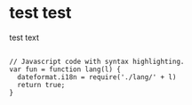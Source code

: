 <link rel="stylesheet" href="https://cdnjs.cloudflare.com/ajax/libs/highlight.js/11.2.0/styles/devibeans.min.css">
<script src="https://cdnjs.cloudflare.com/ajax/libs/highlight.js/11.2.0/highlight.min.js"></script>
<script>
xhttp = new XMLHttpRequest();
xhttp.onreadystatechange = function() {
  if (this.readyState == 4) {
    if (this.status == 200) {elmnt.innerHTML = this.responseText;}
    if (this.status == 404) {elmnt.innerHTML = "Page not found.";}
    }
}
xhttp.open("GET",'include.html', true);
xhttp.send();
</script>
<h1>test test</h1>
<p>test text</p>
<pre class="hljs highlight language-js"><code>
// Javascript code with syntax highlighting.
var fun = function lang(l) {
  dateformat.i18n = require('./lang/' + l)
  return true;
}</code></pre>

<script>hljs.highlightAll();</script>
